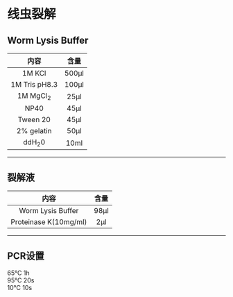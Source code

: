 # 线虫裂解
## Worm Lysis Buffer
|         内容          |  含量   |
|:-------------------:|:-----:|
|       1M KCl        | 500μl |
|    1M Tris pH8.3    | 100μl |
| 1M MgCl<sub>2</sub> | 25μl  |
|        NP40         | 45μl  |
|      Tween 20       | 45μl  |
|     2% gelatin      | 50μl  |
|  ddH<sub>2</sub>0   | 10ml  |
***
## 裂解液
|          内容           |  含量  |
|:---------------------:|:----:|
|   Worm Lysis Buffer   | 98μl |
| Proteinase K(10mg/ml) | 2μl  |
***
## PCR设置
65℃ 1h  
95℃ 20s  
10℃ 10s
